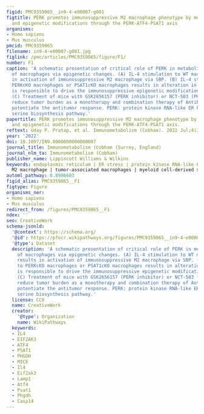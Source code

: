 ```yaml
---
figid: PMC9359065__in9-4-e00007-g001
figtitle: PERK promotes immunosuppressive M2 macrophage phenotype by metabolic reprogramming
  and epigenetic modifications through the PERK-ATF4-PSAT1 axis
organisms:
- Homo sapiens
- Mus musculus
pmcid: PMC9359065
filename: in9-4-e00007-g001.jpg
figlink: /pmc/articles/PMC9359065/figure/F1/
number: F1
caption: 'A schematic presentation of critical role of PERK in metabolic reprogramming
  of macrophages via epigenetic changes. (A) IL-4 stimulation to WT macrophages results
  in activation of immunosuppressive M2 macrophage via SBP. (B) IL-4 stimulation to
  PERKcKO macrophages or PSAT1cKO macrophages results in alteration in SBP, which
  is responsible to drive the immunosuppressive epigenetic modifications in M2 macrophages.
  (C) Treatment of mice with GSK2656157 (PERK inhibitor) or NCT-503 (PHGDH inhibitor)
  reduce tumor burden as a monotherapy and combination therapy of AntiPD1 + GSK2656157
  potentiate the antitumor response. PERK: protein kinase RNA-like ER kinase; SBP:
  serine biosynthesis pathway.'
papertitle: PERK promotes immunosuppressive M2 macrophage phenotype by metabolic reprogramming
  and epigenetic modifications through the PERK-ATF4-PSAT1 axis.
reftext: Uday P. Pratap, et al. Immunometabolism (Cobham). 2022 Jul;4(3):e00007-e00007.
year: '2022'
doi: 10.1097/IN9.0000000000000007
journal_title: Immunometabolism (Cobham (Surrey, England)
journal_nlm_ta: Immunometabolism (Cobham)
publisher_name: Lippincott Williams & Wilkins
keywords: endoplasmic reticulum | ER stress | protein kinase RNA-like ER kinase |
  M2 macrophage | tumor-associated macrophages | myeloid cell-derived suppressor cells
automl_pathway: 0.8906603
figid_alias: PMC9359065__F1
figtype: Figure
organisms_ner:
- Homo sapiens
- Mus musculus
redirect_from: /figures/PMC9359065__F1
ndex: ''
seo: CreativeWork
schema-jsonld:
  '@context': https://schema.org/
  '@id': https://pfocr.wikipathways.org/figures/PMC9359065__in9-4-e00007-g001.html
  '@type': Dataset
  description: 'A schematic presentation of critical role of PERK in metabolic reprogramming
    of macrophages via epigenetic changes. (A) IL-4 stimulation to WT macrophages
    results in activation of immunosuppressive M2 macrophage via SBP. (B) IL-4 stimulation
    to PERKcKO macrophages or PSAT1cKO macrophages results in alteration in SBP, which
    is responsible to drive the immunosuppressive epigenetic modifications in M2 macrophages.
    (C) Treatment of mice with GSK2656157 (PERK inhibitor) or NCT-503 (PHGDH inhibitor)
    reduce tumor burden as a monotherapy and combination therapy of AntiPD1 + GSK2656157
    potentiate the antitumor response. PERK: protein kinase RNA-like ER kinase; SBP:
    serine biosynthesis pathway.'
  license: CC0
  name: CreativeWork
  creator:
    '@type': Organization
    name: WikiPathways
  keywords:
  - IL4
  - EIF2AK3
  - ATF4
  - PSAT1
  - PHGDH
  - MICE
  - Il4
  - Eif2ak3
  - Lamp1
  - Atf4
  - Psat1
  - Phgdh
  - Casp14
---
```

